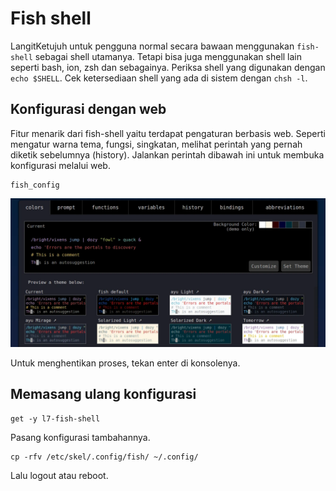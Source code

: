 # Fish shell

LangitKetujuh untuk pengguna normal secara bawaan menggunakan `fish-shell` sebagai shell utamanya. Tetapi bisa juga menggunakan shell lain seperti bash, ion, zsh dan sebagainya. Periksa shell yang digunakan dengan `echo $SHELL`. Cek ketersediaan shell yang ada di sistem dengan `chsh -l`.

## Konfigurasi dengan web

Fitur menarik dari fish-shell yaitu terdapat pengaturan berbasis web. Seperti mengatur warna tema, fungsi, singkatan, melihat perintah yang pernah diketik sebelumnya (history). Jalankan perintah dibawah ini untuk membuka konfigurasi melalui web.

```
fish_config
```

![Fish Shell LangitKetujuh OS](../../media/image/fish-shell-langitketujuh-id.webp)

Untuk menghentikan proses, tekan enter di konsolenya.

## Memasang ulang konfigurasi

```
get -y l7-fish-shell
```

Pasang konfigurasi tambahannya.

```
cp -rfv /etc/skel/.config/fish/ ~/.config/
```

Lalu logout atau reboot.
